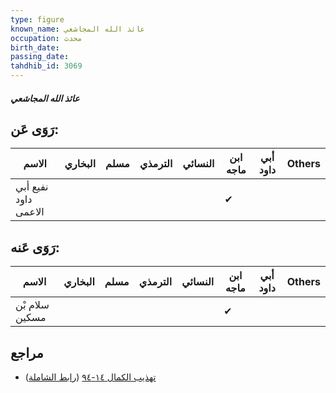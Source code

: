 ```yaml
---
type: figure
known_name: عائذ الله المجاشعي
occupation: محدث
birth_date:
passing_date:
tahdhib_id: 3069
---
```

##### عائذ الله المجاشعي

## رَوَى عَن:
| الاسم                | البخاري | مسلم | الترمذي | النسائي | ابن ماجه | أبي داود | Others |
| -------------------- | ------- | ---- | ------- | ------- | -------- | -------- | ------ |
| نفيع أبي داود الاعمى |         |      |         |         | ✔        |          |        |
## رَوَى عَنه:
| الاسم          | البخاري | مسلم | الترمذي | النسائي | ابن ماجه | أبي داود | Others |
| -------------- | ------- | ---- | ------- | ------- | -------- | -------- | ------ |
| سلام بْن مسكين |         |      |         |         | ✔        |          |        |
## مراجع
- [تهذيب الكمال ١٤-٩٤](obsidian://open?vault=Tahdhib-al-Kamal&file=Figures/٣٠٦٩-عائذ%20الله%20المجاشعي) ([رابط الشاملة](https://shamela.ws/book/3722/7022))